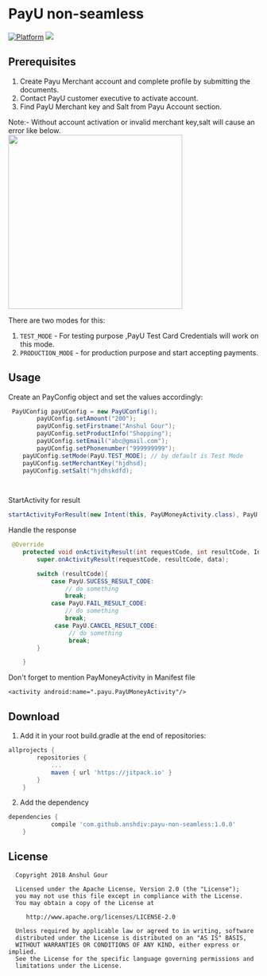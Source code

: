 PayU non-seamless
============================================================================================================================
[![Platform](https://img.shields.io/badge/platform-android-green.svg)](http://developer.android.com/index.html)
[![](https://jitpack.io/v/anshdiv/payu-non-seamless.svg)](https://jitpack.io/#anshdiv/payu-non-seamless)


Prerequisites
----------------------------------------------------------------------------------------------------------------------------
1. Create Payu Merchant account and complete profile by submitting the documents.<br />
2. Contact PayU customer executive to activate account.<br />
3. Find PayU Merchant key and Salt from Payu Account section.<br />

Note:- Without account activation or invalid merchant key,salt will cause an error like below. <br/>
 <img src="https://i.stack.imgur.com/YUjAX.png" width="350"/>

There are two modes for this:
1. `TEST_MODE` - For testing purpose ,PayU Test Card Credentials will work on this mode.
2. `PRODUCTION_MODE` - for production purpose and start accepting payments.



Usage
----------------------------------------------------------------------------------------------------------------------------

Create an PayConfig object and set the values accordingly:
```java
 PayUConfig payUConfig = new PayUConfig();
        payUConfig.setAmount("200");
        payUConfig.setFirstname("Anshul Gour");
        payUConfig.setProductInfo("Shopping");
        payUConfig.setEmail("abc@gmail.com");
        payUConfig.setPhonenumber("999999999");
	payUConfig.setMode(PayU.TEST_MODE); // by default is Test Mode
	payUConfig.setMerchantKey("hjdhsd);
	payUConfig.setSalt("hjdhskdfd);

	
```

StartActivity for result
```java
startActivityForResult(new Intent(this, PayUMoneyActivity.class), PayU.REQUEST_CODE);
```
Handle the response 
```java
 @Override
    protected void onActivityResult(int requestCode, int resultCode, Intent data) {
        super.onActivityResult(requestCode, resultCode, data);

        switch (resultCode){
            case PayU.SUCESS_RESULT_CODE:
                // do something
                break;
            case PayU.FAIL_RESULT_CODE:
                // do something
                break;
             case PayU.CANCEL_RESULT_CODE:
                 // do something
                 break;
        }

    }
```
Don't forget to mention PayMoneyActivity in Manifest file

```Manifest
<activity android:name=".payu.PayUMoneyActivity"/>
```

Download
----------------------------------------------------------------------------------------------------------------------------

1. Add it in your root build.gradle at the end of repositories:

```groovy
allprojects {
		repositories {
			...
			maven { url 'https://jitpack.io' }
		}
	}
```
2. Add the dependency
```groovy
dependencies {
	        compile 'com.github.anshdiv:payu-non-seamless:1.0.0'
	}
```

License
----------------------------------------------------------------------------------------------------------------------------

      Copyright 2018 Anshul Gour
   
      Licensed under the Apache License, Version 2.0 (the "License");
      you may not use this file except in compliance with the License.
      You may obtain a copy of the License at

         http://www.apache.org/licenses/LICENSE-2.0

      Unless required by applicable law or agreed to in writing, software
      distributed under the License is distributed on an "AS IS" BASIS,
      WITHOUT WARRANTIES OR CONDITIONS OF ANY KIND, either express or implied.
      See the License for the specific language governing permissions and
      limitations under the License.
